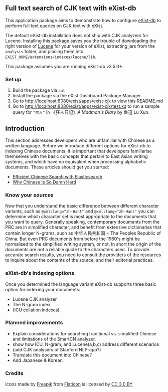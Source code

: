 ## Full text search of CJK text with eXist-db

This application package aims to demonstrate how to configure [eXist-db](https://exist-db.org)
to perform full text queries on CJK text with eXist.

The default eXist-db installation does not ship with CJK analyzers for Lucene.
Installing this package saves you the trouble of downloading the right version of [Lucene](http://archive.apache.org/dist/lucene/java/)
for your version of eXist, extracting jars from the `analysis` folder, and placing them into `EXIST_HOME/extensions/indexes/lucene/lib`.

This package assumes you are running eXist-db v3.5.0+.

### Set up

1.  Build the package via `ant`
2.  Install the package via the eXist Dashboard Package Manager
3.  Go to [http://localhost:8080/exist/apps/exist-cjk](http://localhost:8080/exist/apps/exist-cjk) to view this README.md
4.  Go to [http://localhost:8080/exist/apps/exist-cjk/test.xq](http://localhost:8080/exist/apps/exist-cjk/test.xq) to run a sample query for `"吃人"` in 《狂人日記》*A Madman's Diary* by 鲁迅 Lu Xun.

## Introduction

This section addresses developers who are unfamiliar with Chinese as a written language. Before we introduce different options for eXist-db to indexing Chinese documents, it is important that developers familiarise themselves with the basic concepts that pertain to East Asian writing systems, and which have no equivalent when processing alphabetic documents. These articles should get you started:
*   [Efficient Chinese Search with Elasticsearch](https://www.sitepoint.com/efficient-chinese-search-elasticsearch/)
*   [Why Chinese Is So Damn Hard](http://pinyin.info/readings/texts/moser.html)

### Know your sources

Now that you understand the basic difference between different character variants, such as  ``@xml:lang="zh-Hant"`` and ``@xml:lang="zh-Hans"`` you can determine which character set is most appropriate to the documents that you want to query. Generally speaking, contemporary documents from the PRC are in simplified character, and benefit from extensive dictionaries that contain longer N-grams, such as 中华人民共和国 = The Peoples Republic of China. But even PRC documents from before the 1960's might be normalised to the simplified writing system, or not. In short the origin of the documents are not a reliable guide to the characters used. To provide accurate search results, you need to consult the providers of the resources to inquire about the contents of the source, and their editorial practices.

### eXist-db's indexing options
Once you determined the language variant eXist-db supports three basic option for indexing your documents:
*   Lucene CJK analyzer
*   The N-gram index
*   (ICU collation indexes)


### Planned improvements

*   Explain considerations for searching traditional vs. simplified Chinese and limitations of the SmartCN analyzer.
*   show how ICU, N-gram, and Lucene(a,b,c) address different scenarios
*   (add CJK analysers of Stanford NLP-app?)
*   Translate this document into Chinese?
*   Add Japanese & Korean.

### Credits
Icons made by [Freepik](http://www.freepik.com) from [Flaticon](https://www.flaticon.com/) is licensed by  [CC 3.0 BY](http://creativecommons.org/licenses/by/3.0/)
